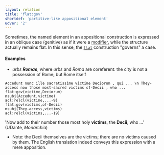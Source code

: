 ```yaml
---
layout: relation
title: 'flat:gov'
shortdef: 'partitive-like appositional element'
udver: '2'
---
```


Sometimes, the named element in an appositional construction is expressed in an oblique case (genitive) as if it were a [modifier](u-dep/nmod), while the structure actually remains flat. In this sense, the [`flat`](u-dep/flat) construction "governs" a case. 


#### Examples

* *urbs **Romae***, where *urbs* and *Roma* are coreferent: the city is not a possession of Rome, but Rome itself

~~~ sdparse
Accedunt nunc ille sacratissime victime Deciorum , qui ... \n They-access now those most-sacred victims of-Decii , who ...
flat:gov(victime,Deciorum)
nsubj(Accedunt,victime)
acl:relcl(victime,...-9)
flat:gov(victims,of-Decii)
nsubj(They-access,victims)
acl:relcl(victims,...-19)
~~~

'Now add to their number those most holy **victims**, the **Decii**, who ...' (UDante, *Monarchia*)

* Note: the Decii themselves are the victims; there are no victims caused by them. The English translation indeed conveys this expression with a mere apposition.